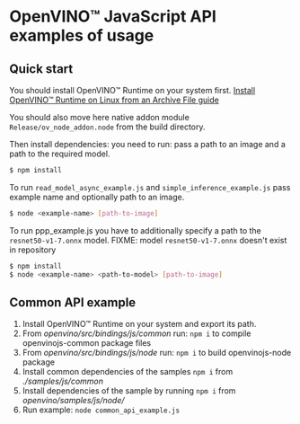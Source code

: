 # OpenVINO™ JavaScript API examples of usage

## Quick start
You should install OpenVINO™ Runtime on your system first.
[Install OpenVINO™ Runtime on Linux from an Archive File guide](https://docs.openvino.ai/latest/openvino_docs_install_guides_installing_openvino_from_archive_linux.html#doxid-openvino-docs-install-guides-installing-openvino-from-archive-linux)

You should also move here native addon module `Release/ov_node_addon.node` from the build directory.

Then install dependencies: you need to run: pass a path to an image and a path to the required model.
```sh
$ npm install
```
To run `read_model_async_example.js` and `simple_inference_example.js` pass example name and optionally path to an image.
```sh
$ node <example-name> [path-to-image]
```

To run ppp_example.js you have to additionally specify a path to the `resnet50-v1-7.onnx` model.
FIXME: model `resnet50-v1-7.onnx` doesn't exist in repository
```sh
$ npm install
$ node <example-name> <path-to-model> [path-to-image]
```

## Common API example
1. Install OpenVINO™ Runtime on your system and export its path.
1. From *openvino/src/bindings/js/common* run: `npm i` to compile openvinojs-common package files
1. From *openvino/src/bindings/js/node* run: `npm i` to build openvinojs-node package
1. Install common dependencies of the samples `npm i` from *./samples/js/common*
1. Install dependencies of the sample by running `npm i` from *openvino/samples/js/node/*
1. Run example: `node common_api_example.js`
